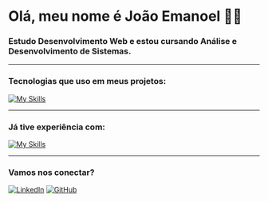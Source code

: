 # Olá, meu nome é João Emanoel 👨‍💻

### Estudo Desenvolvimento Web e estou cursando Análise e Desenvolvimento de Sistemas.

---

### Tecnologias que uso em meus projetos:

[![My Skills](https://skillicons.dev/icons?i=html,css,js,mysql,nodejs,express)](https://skillicons.dev)

---

### Já tive experiência com:

[![My Skills](https://skillicons.dev/icons?i=c,cs,java,mongodb,react,sqlite,php)](https://skillicons.dev)

---

### Vamos nos conectar?

[![LinkedIn](https://img.shields.io/badge/-LinkedIn-0A66C2?style=for-the-badge&logo=linkedin&logoColor=white)](https://www.linkedin.com/in/seu-usuario)
[![GitHub](https://img.shields.io/badge/-GitHub-181717?style=for-the-badge&logo=github&logoColor=white)](https://github.com/seu-usuario)
